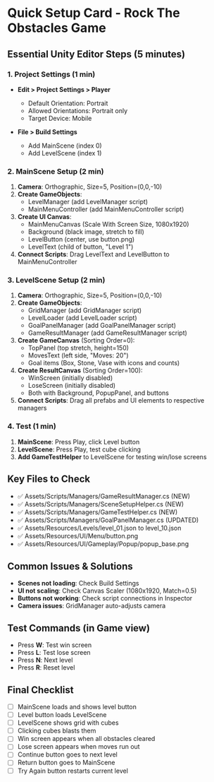 # Quick Setup Card - Rock The Obstacles Game

## Essential Unity Editor Steps (5 minutes)

### 1. Project Settings (1 min)
- **Edit > Project Settings > Player**
  - Default Orientation: Portrait
  - Allowed Orientations: Portrait only
  - Target Device: Mobile

- **File > Build Settings**
  - Add MainScene (index 0)
  - Add LevelScene (index 1)

### 2. MainScene Setup (2 min)
1. **Camera**: Orthographic, Size=5, Position=(0,0,-10)
2. **Create GameObjects**:
   - LevelManager (add LevelManager script)
   - MainMenuController (add MainMenuController script)
3. **Create UI Canvas**:
   - MainMenuCanvas (Scale With Screen Size, 1080x1920)
   - Background (black image, stretch to fill)
   - LevelButton (center, use button.png)
   - LevelText (child of button, "Level 1")
4. **Connect Scripts**: Drag LevelText and LevelButton to MainMenuController

### 3. LevelScene Setup (2 min)
1. **Camera**: Orthographic, Size=5, Position=(0,0,-10)
2. **Create GameObjects**:
   - GridManager (add GridManager script)
   - LevelLoader (add LevelLoader script)
   - GoalPanelManager (add GoalPanelManager script)
   - GameResultManager (add GameResultManager script)
3. **Create GameCanvas** (Sorting Order=0):
   - TopPanel (top stretch, height=150)
   - MovesText (left side, "Moves: 20")
   - Goal items (Box, Stone, Vase with icons and counts)
4. **Create ResultCanvas** (Sorting Order=100):
   - WinScreen (initially disabled)
   - LoseScreen (initially disabled)
   - Both with Background, PopupPanel, and buttons
5. **Connect Scripts**: Drag all prefabs and UI elements to respective managers

### 4. Test (1 min)
1. **MainScene**: Press Play, click Level button
2. **LevelScene**: Press Play, test cube clicking
3. **Add GameTestHelper** to LevelScene for testing win/lose screens

## Key Files to Check
- ✅ Assets/Scripts/Managers/GameResultManager.cs (NEW)
- ✅ Assets/Scripts/Managers/SceneSetupHelper.cs (NEW)
- ✅ Assets/Scripts/Managers/GameTestHelper.cs (NEW)
- ✅ Assets/Scripts/Managers/GoalPanelManager.cs (UPDATED)
- ✅ Assets/Resources/Levels/level_01.json to level_10.json
- ✅ Assets/Resources/UI/Menu/button.png
- ✅ Assets/Resources/UI/Gameplay/Popup/popup_base.png

## Common Issues & Solutions
- **Scenes not loading**: Check Build Settings
- **UI not scaling**: Check Canvas Scaler (1080x1920, Match=0.5)
- **Buttons not working**: Check script connections in Inspector
- **Camera issues**: GridManager auto-adjusts camera

## Test Commands (in Game view)
- Press **W**: Test win screen
- Press **L**: Test lose screen
- Press **N**: Next level
- Press **R**: Reset level

## Final Checklist
- [ ] MainScene loads and shows level button
- [ ] Level button loads LevelScene
- [ ] LevelScene shows grid with cubes
- [ ] Clicking cubes blasts them
- [ ] Win screen appears when all obstacles cleared
- [ ] Lose screen appears when moves run out
- [ ] Continue button goes to next level
- [ ] Return button goes to MainScene
- [ ] Try Again button restarts current level 